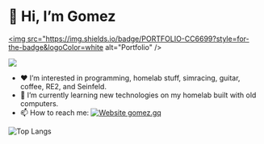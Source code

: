 
# 👋 Hi, I’m __Gomez__

<a href="https://gomez.gq/"><img src="https://img.shields.io/badge/PORTFOLIO-CC6699?style=for-the-badge&logoColor=white alt="Portfolio" />

<a href="https://codepen.io/dogpls"><img src="https://img.shields.io/badge/Codepen-dogpls?style=for-the-badge&logo=codepen&logoColor=white" /></a>


- ❤️ I’m interested in programming, homelab stuff, simracing, guitar, coffee, RE2, and Seinfeld.
- 🌱 I’m currently learning new technologies on my homelab built with old computers.
- 📫 How to reach me: [![Website gomez.gq](https://img.shields.io/website-up-down-green-red/http/shields.io.svg)](https://www.gomez.gq)

![Top Langs](https://github-readme-stats.vercel.app/api/top-langs/?username=dogpls&layout=compact&theme=blue-green) 
<!--- dogpls/dogpls is a ✨ special ✨ repository because its `README.md` (this file) appears on your GitHub profile.
You can click the Preview link to take a look at your changes.
--->
